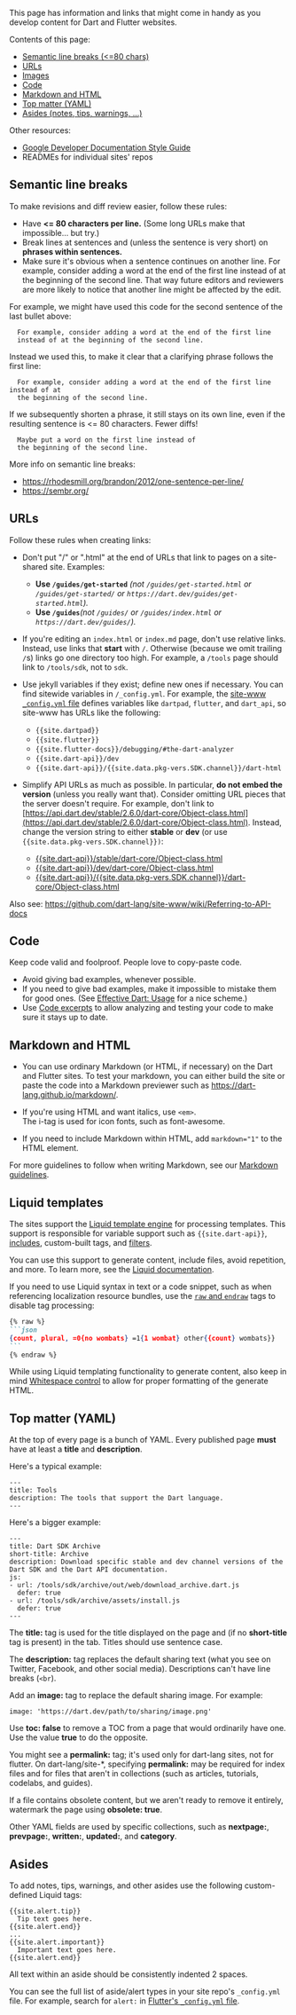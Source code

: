 This page has information and links that might come in handy
as you develop content for Dart and Flutter websites.

Contents of this page:
* [Semantic line breaks (<=80 chars)](#semantic-line-breaks)
* [URLs](#urls)
* [Images](#images)
* [Code](#code)
* [Markdown and HTML](#markdown-and-html)
* [Top matter (YAML)](#top-matter-yaml)
* [Asides (notes, tips, warnings, ...)](#asides)

Other resources:

* [Google Developer Documentation Style Guide](https://developers.google.com/style/)
* READMEs for individual sites' repos


## Semantic line breaks

To make revisions and diff review easier, follow these rules:

* Have **<= 80 characters per line.**
  (Some long URLs make that impossible... but try.)
* Break lines at sentences and (unless the sentence is very short)
  on **phrases within sentences.**
* Make sure it's obvious when
  a sentence continues on another line.
  For example, consider adding a word at the end of the first line instead of at
  the beginning of the second line.
  That way future editors and reviewers are
  more likely to notice that
  another line might be affected by the edit.

For example, we might have used this code for the
second sentence of the last bullet above:

```
  For example, consider adding a word at the end of the first line
  instead of at the beginning of the second line.
```

Instead we used this, to make it clear that
a clarifying phrase follows the first line:

```
  For example, consider adding a word at the end of the first line instead of at
  the beginning of the second line.
```

If we subsequently shorten a phrase, it still stays on its own line, even
if the resulting sentence is <= 80 characters.
Fewer diffs!

```
  Maybe put a word on the first line instead of
  the beginning of the second line.
```

More info on semantic line breaks:
* https://rhodesmill.org/brandon/2012/one-sentence-per-line/
* https://sembr.org/


## URLs

Follow these rules when creating links:

* Don't put "/" or ".html" at the end of URLs that link to pages on a
  site-shared site. Examples:
  * **Use `/guides/get-started`**
    _(not `/guides/get-started.html` or `/guides/get-started/` or
    `https://dart.dev/guides/get-started.html`)._
  * **Use `/guides`**_(not `/guides/` or `/guides/index.html` or
    `https://dart.dev/guides/`)._

* If you're editing an `index.html` or `index.md` page,
  don't use relative links. Instead, use links that **start** with `/`.
  Otherwise (because we omit trailing `/`s) links go one directory too high.
  For example, a `/tools` page should link to `/tools/sdk`, not to `sdk`.

* Use jekyll variables if they exist; define new ones if necessary.
  You can find sitewide variables in `/_config.yml`.
  For example, the [site-www `_config.yml` file][] defines variables like
  `dartpad`, `flutter`, and `dart_api`, so site-www has URLs like
  the following:
  * `{{site.dartpad}}`
  * `{{site.flutter}}`
  * `{{site.flutter-docs}}/debugging/#the-dart-analyzer`
  * `{{site.dart-api}}/dev`
  * `{{site.dart-api}}/{{site.data.pkg-vers.SDK.channel}}/dart-html`

  [site-www `_config.yml` file]: https://github.com/dart-lang/site-www/blob/main/_config.yml

* Simplify API URLs as much as possible. In particular,
  **do not embed the version** (unless you really want that).
  Consider omitting URL pieces that the server doesn't require.
  For example, don't link to
  [https://api.dart.dev/stable/2.6.0/dart-core/Object-class.html](https://api.dart.dev/stable/2.6.0/dart-core/Object-class.html).
  Instead, change the version string to either **stable** or **dev**
  (or use `{{site.data.pkg-vers.SDK.channel}})`:
  * [{{site.dart-api}}/stable/dart-core/Object-class.html](https://api.dart.dev/stable/dart-core/Object-class.html)
  * [{{site.dart-api}}/dev/dart-core/Object-class.html](https://api.dart.dev/dev/dart-core/Object-class.html)
  * [{{site.dart-api}}/{{site.data.pkg-vers.SDK.channel}}/dart-core/Object-class.html](https://api.dart.dev/stable/dart-core/Object-class.html)

Also see: https://github.com/dart-lang/site-www/wiki/Referring-to-API-docs

## Code

Keep code valid and foolproof. People love to copy-paste code.

* Avoid giving bad examples, whenever possible.
* If you need to give bad examples,
  make it impossible to mistake them for good ones.
  (See [Effective Dart: Usage](https://dart.dev/guides/language/effective-dart/usage) for a nice scheme.)
* Use [Code excerpts](https://github.com/dart-lang/site-shared/blob/main/doc/code-excerpts.md)
  to allow analyzing and testing your code
  to make sure it stays up to date.


## Markdown and HTML

* You can use ordinary Markdown (or HTML, if necessary) 
  on the Dart and Flutter sites. 
  To test your markdown, 
  you can either build the site or paste the code into a Markdown previewer
  such as https://dart-lang.github.io/markdown/.

* If you're using HTML and want italics, use `<em>`. <br>
  The i-tag is used for icon fonts, such as font-awesome.

* If you need to include Markdown within HTML,
  add `markdown="1"` to the HTML element.

For more guidelines to follow when writing Markdown,
see our [Markdown guidelines][].

[Markdown guidelines]: https://github.com/dart-lang/site-shared/blob/main/doc/markdown.md

## Liquid templates

The sites support the 
[Liquid template engine][liquid]
for processing templates.
This support is responsible for variable support such as ``{{site.dart-api}}``,
[includes][], custom-built tags, and [filters][].

You can use this support to generate content, include files,
avoid repetition, and more.
To learn more, see the [Liquid documentation][liquid].

If you need to use Liquid syntax in text or a code snippet,
such as when referencing localization resource bundles,
use the [`raw` and `endraw`][raw] tags
to disable tag processing:

````markdown
{% raw %}
```json
{count, plural, =0{no wombats} =1{1 wombat} other{{count} wombats}}
```
{% endraw %}
````

While using Liquid templating functionality to generate content,
also keep in mind [Whitespace control][]
to allow for proper formatting of the generate HTML.

[liquid]: https://shopify.github.io/liquid/
[includes]: https://jekyllrb.com/docs/liquid/tags/#includes
[filters]: https://jekyllrb.com/docs/liquid/filters
[raw]: https://shopify.github.io/liquid/tags/template/#raw
[Whitespace control]: https://shopify.github.io/liquid/basics/whitespace/

## Top matter (YAML)

At the top of every page is a bunch of YAML.
Every published page **must**
have at least a **title** and **description**.

Here's a typical example:

```
---
title: Tools
description: The tools that support the Dart language.
---
```

Here's a bigger example:

```
---
title: Dart SDK Archive
short-title: Archive
description: Download specific stable and dev channel versions of the Dart SDK and the Dart API documentation.
js:
- url: /tools/sdk/archive/out/web/download_archive.dart.js
  defer: true
- url: /tools/sdk/archive/assets/install.js
  defer: true
---
```

The **title:** tag is used for the title displayed on the page 
and (if no **short-title** tag is present) in the tab.
Titles should use sentence case.

The **description:** tag replaces the default sharing text
(what you see on Twitter, Facebook, and other social media).
Descriptions can't have line breaks (`<br`).

Add an **image:** tag to replace the default sharing image. For example:

```
image: 'https://dart.dev/path/to/sharing/image.png'
```


Use **toc: false** to remove a TOC from a page that would ordinarily have one.
Use the value **true** to do the opposite.

You might see a **permalink:** tag; it's used only for dart-lang sites, not for flutter.
On dart-lang/site-*, specifying **permalink:** may be required for index files and
for files that aren't in collections (such as articles, tutorials, codelabs, and guides).

If a file contains obsolete content, but we aren't ready to remove
it entirely, watermark the page using **obsolete: true**.

Other YAML fields are used by specific collections, such
as **nextpage:**, **prevpage:**, **written:**, **updated:**,
and **category**.

## Asides

To add notes, tips, warnings, and other asides
use the following custom-defined Liquid tags:

```
{{site.alert.tip}}
  Tip text goes here.
{{site.alert.end}}
...
{{site.alert.important}}
  Important text goes here.
{{site.alert.end}}
```

All text within an aside should be consistently indented 2 spaces.

You can see the full list of aside/alert types
in your site repo's `_config.yml` file.
For example, search for `alert:` in
[Flutter's `_config.yml` file](https://github.com/flutter/website/blob/main/_config.yml).
